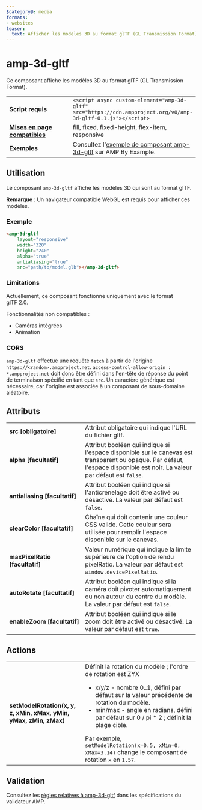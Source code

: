 ```yaml
---
$category@: media
formats:
- websites
teaser:
  text: Afficher les modèles 3D au format glTF (GL Transmission Format).
---
```


<!--
Copyright 2018 The AMP HTML Authors. All Rights Reserved.

Licensed under the Apache License, Version 2.0 (the "License");
you may not use this file except in compliance with the License.
You may obtain a copy of the License at

      http://www.apache.org/licenses/LICENSE-2.0

Unless required by applicable law or agreed to in writing, software
distributed under the License is distributed on an "AS-IS" BASIS,
WITHOUT WARRANTIES OR CONDITIONS OF ANY KIND, either express or implied.
See the License for the specific language governing permissions and
limitations under the License.
-->

# amp-3d-gltf

Ce composant affiche les modèles 3D au format glTF (GL Transmission Format).

<table>
  <tr>
    <td width="40%"><strong>Script requis</strong></td>
    <td><code>&lt;script async custom-element="amp-3d-gltf" src="https://cdn.ampproject.org/v0/amp-3d-gltf-0.1.js"&gt;&lt;/script&gt;</code></td>
  </tr>
  <tr>
    <td class="col-fourty"><strong><a href="https://www.ampproject.org/docs/guides/responsive/control_layout.html">Mises en page compatibles</a></strong></td>
    <td>fill, fixed, fixed-height, flex-item, responsive</td>
  </tr>
  <tr>
    <td><strong>Exemples</strong></td>
    <td>Consultez l'<a href="https://ampbyexample.com/components/amp-3d-gltf/">exemple de composant amp-3d-gltf</a> sur AMP By Example.</td>
  </tr>
</table>

## Utilisation

Le composant `amp-3d-gltf` affiche les modèles 3D qui sont au format glTF.

**Remarque** : Un navigateur compatible WebGL est requis pour afficher ces modèles.

### Exemple

```html
<amp-3d-gltf
    layout="responsive"
    width="320"
    height="240"
    alpha="true"
    antialiasing="true"
    src="path/to/model.glb"></amp-3d-gltf>
```

### Limitations

Actuellement, ce composant fonctionne uniquement avec le format glTF 2.0.

Fonctionnalités non compatibles :

- Caméras intégrées
- Animation

### CORS

`amp-3d-gltf` effectue une requête `fetch` à partir de l'origine `https://<random>.ampproject.net`. `access-control-allow-origin : *.ampproject.net` doit donc être défini dans l'en-tête de réponse du point de terminaison spécifié en tant que `src`. Un caractère générique est nécessaire, car l'origine est associée à un composant de sous-domaine aléatoire.

## Attributs

<table>
  <tr>
    <td width="40%"><strong>src [obligatoire]</strong></td>
    <td>Attribut obligatoire qui indique l'URL du fichier gltf.</td>
  </tr>
  <tr>
    <td width="40%"><strong>alpha [facultatif]</strong></td>
    <td>Attribut booléen qui indique si l'espace disponible sur le canevas est transparent ou opaque. Par défaut, l'espace disponible est noir.
        La valeur par défaut est <code>false</code>.</td>
    </tr>
    <tr>
      <td width="40%"><strong>antialiasing [facultatif]</strong></td>
      <td>Attribut booléen qui indique si l'anticrénelage doit être activé ou désactivé. La valeur par défaut est <code>false</code>.</td>
    </tr>
    <tr>
      <td width="40%"><strong>clearColor [facultatif]</strong></td>
      <td>Chaîne qui doit contenir une couleur CSS valide. Cette couleur sera utilisée pour remplir l'espace disponible sur le canevas.</td>
    </tr>
    <tr>
      <td width="40%"><strong>maxPixelRatio [facultatif]</strong></td>
      <td>Valeur numérique qui indique la limite supérieure de l'option de rendu pixelRatio. La valeur par défaut est <code>window.devicePixelRatio</code>.</td>
    </tr>
    <tr>
      <td width="40%"><strong>autoRotate [facultatif]</strong></td>
      <td>Attribut booléen qui indique si la caméra doit pivoter automatiquement ou non autour du centre du modèle. La valeur par défaut est <code>false</code>.</td>
    </tr>
    <tr>
      <td width="40%"><strong>enableZoom [facultatif]</strong></td>
      <td>Attribut booléen qui indique si le zoom doit être activé ou désactivé. La valeur par défaut est <code>true</code>.</td>
    </tr>
  </table>

## Actions

<table>
  <tr>
    <td width="40%"><strong>setModelRotation(x, y, z, xMin, xMax, yMin, yMax, zMin, zMax)</strong></td>
    <td>Définit la rotation du modèle ; l'ordre de rotation est ZYX
      <ul>
        <li>x/y/z - nombre 0..1, défini par défaut sur la valeur précédente de rotation du modèle.</li>
        <li>min/max - angle en radians, défini par défaut sur 0 / pi * 2 ; définit la plage cible.</li>
      </ul>
      Par exemple, <code>setModelRotation(x=0.5, xMin=0, xMax=3.14)</code> change le composant de rotation <code>x</code> en <code>1.57</code>.</td>
    </tr>
  </table>

## Validation

Consultez les [règles relatives à amp-3d-gltf](https://github.com/ampproject/amphtml/blob/master/extensions/amp-3d-gltf/validator-amp-3d-gltf.protoascii) dans les spécifications du validateur AMP.
